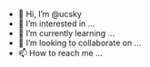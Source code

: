 - 👋 Hi, I’m @ucsky
- 👀 I’m interested in ...
- 🌱 I’m currently learning ...
- 💞️ I’m looking to collaborate on ...
- 📫 How to reach me ...

<!---
ucsky/ucsky is a ✨ special ✨ repository because its `README.md` (this file) appears on your GitHub profile.
You can click the Preview link to take a look at your changes.
--->
